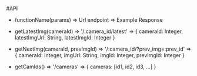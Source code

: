 #API
  * functionName(params)
    => Url endpoint
    => Example Response

  * getLatestImg(cameraId)
    => '/:camera_id/latest'
    => {
      cameraId: Integer,
      latestImgUrl: String,
      latestImgId: Integer
    }
  * getNextImg(cameraId, prevImgId)
    => '/:camera_id/?prev_img=:prev_id'
    => {
      cameraId: Integer,
      imgUrl: String,
      imgId: Integer,
      prevImgId: Integer
    }
  * getCamIds()
    => '/cameras'
    => {
      cameras: [id1, id2, id3, ...]
    }


